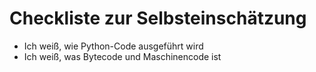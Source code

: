 # Checkliste zur Selbsteinschätzung

- Ich weiß, wie Python-Code ausgeführt wird
- Ich weiß, was Bytecode und Maschinencode ist